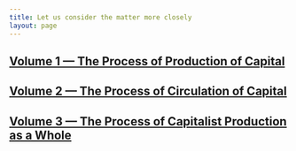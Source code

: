 ```yaml
---
title: Let us consider the matter more closely
layout: page
---
```


## [Volume 1 — The Process of Production of Capital](volume-1) ##

## [Volume 2 — The Process of Circulation of Capital](volume-2) ##

## [Volume 3 — The Process of Capitalist Production as a Whole](volume-3) ##

